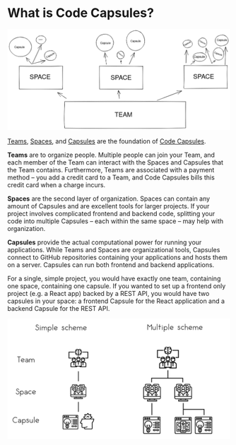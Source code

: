 # What is Code Capsules?

![Teams contain Spaces and Spaces contain Capsules](.gitbook/assets/platform/shared/teamspacecapsule.png)

[Teams](./teams/what-is-a-team.md), [Spaces](./spaces/what-is-a-space.md), and [Capsules](./capsules/what-is-a-capsule.md) are the foundation of [Code Capsules](https://codecapsules.io).

**Teams** are to organize people. Multiple people can join your Team, and each member of the Team can interact with the Spaces and Capsules that the Team contains. Furthermore, Teams are associated with a payment method – you add a credit card to a Team, and Code Capsules bills this credit card when a charge incurs.

**Spaces** are the second layer of organization. Spaces can contain any amount of Capsules and are excellent tools for larger projects. If your project involves complicated frontend and backend code, splitting your code into multiple Capsules – each within the same space – may help with organization.

**Capsules** provide the actual computational power for running your applications. While Teams and Spaces are organizational tools, Capsules connect to GitHub repositories containing your applications and hosts them on a server. Capsules can run both frontend and backend applications.

For a single, simple project, you would have exactly one team, containing one space, containing one capsule. If you wanted to set up a frontend only project (e.g. a React app) backed by a REST API, you would have two capsules in your space: a frontend Capsule for the React application and a backend Capsule for the REST API.

![simple-and-complex-projects](./.gitbook/assets/platform/shared/simple-and-complex-projects.png)
